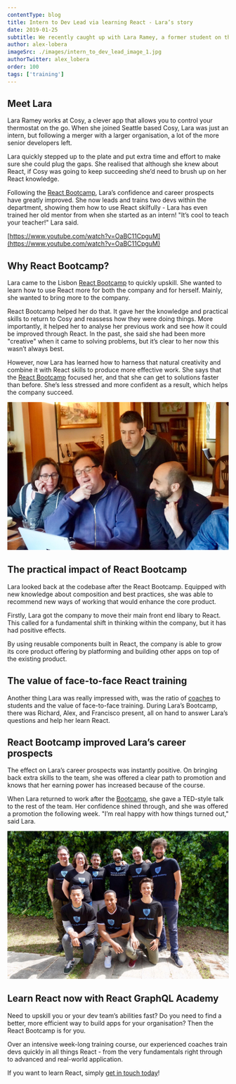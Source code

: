 ```yaml
---
contentType: blog
title: Intern to Dev Lead via learning React - Lara’s story
date: 2019-01-25
subtitle: We recently caught up with Lara Ramey, a former student on the React Bootcamp, to find out how the course has changed her career and day-to-day. Here’s Lara’s story when she learned how to use React.
author: alex-lobera
imageSrc: ./images/intern_to_dev_lead_image_1.jpg
authorTwitter: alex_lobera
order: 100
tags: ['training']
---
```


## Meet Lara

Lara Ramey works at Cosy, a clever app that allows you to control your thermostat on the go. When she joined Seattle based Cosy, Lara was just an intern, but following a merger with a larger organisation, a lot of the more senior developers left.

Lara quickly stepped up to the plate and put extra time and effort to make sure she could plug the gaps. She realised that although she knew about React, if Cosy was going to keep succeeding she’d need to brush up on her React knowledge.

Following the [React Bootcamp](https://reactgraphql.academy/react/training/bootcamp/), Lara’s confidence and career prospects have greatly improved. She now leads and trains two devs within the department, showing them how to use React skilfully - Lara has even trained her old mentor from when she started as an intern! "It’s cool to teach your teacher!" Lara said.

[https://www.youtube.com/watch?v=OaBC11CpguM](https://www.youtube.com/watch?v=OaBC11CpguM)

## Why React Bootcamp?

Lara came to the Lisbon [React Bootcamp](https://reactgraphql.academy/react/training/bootcamp/) to quickly upskill. She wanted to learn how to use React more for both the company and for herself. Mainly, she wanted to bring more to the company.

React Bootcamp helped her do that. It gave her the knowledge and practical skills to return to Cosy and reassess how they were doing things. More importantly, it helped her to analyse her previous work and see how it could be improved through React. In the past, she said she had been more "creative" when it came to solving problems, but it’s clear to her now this wasn’t always best.

However, now Lara has learned how to harness that natural creativity and combine it with React skills to produce more effective work. She says that the [React Bootcamp](https://reactgraphql.academy/react/training/bootcamp/) focused her, and that she can get to solutions faster than before. She’s less stressed and more confident as a result, which helps the company succeed.

![something](./images/intern_to_dev_lead_image_1.jpg)

## The practical impact of React Bootcamp

Lara looked back at the codebase after the React Bootcamp. Equipped with new knowledge about composition and best practices, she was able to recommend new ways of working that would enhance the core product.

Firstly, Lara got the company to move their main front end libary to React. This called for a fundamental shift in thinking within the company, but it has had positive effects.

By using reusable components built in React, the company is able to grow its core product offering by platforming and building other apps on top of the existing product.

## The value of face-to-face React training

Another thing Lara was really impressed with, was the ratio of [coaches](https://reactgraphql.academy/about-us/) to students and the value of face-to-face training. During Lara’s Bootcamp, there was Richard, Alex, and Francisco present, all on hand to answer Lara’s questions and help her learn React.

## React Bootcamp improved Lara’s career prospects

The effect on Lara’s career prospects was instantly positive. On bringing back extra skills to the team, she was offered a clear path to promotion and knows that her earning power has increased because of the course.

When Lara returned to work after the [Bootcamp](https://reactgraphql.academy/react/training/bootcamp/), she gave a TED-style talk to the rest of the team. Her confidence shined through, and she was offered a promotion the following week. "I’m real happy with how things turned out," said Lara.

![image alt text](./images/intern_to_dev_lead_image_2.jpg)

## Learn React now with React GraphQL Academy

Need to upskill you or your dev team’s abilities fast? Do you need to find a better, more efficient way to build apps for your organisation? Then the React Bootcamp is for you.

Over an intensive week-long training course, our experienced coaches train devs quickly in all things React - from the very fundamentals right through to advanced and real-world application.

If you want to learn React, simply [get in touch today](#contact-us)!
